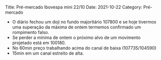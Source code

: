 Title: Pré-mercado Ibovespa mini 22/10
Date: 2021-10-22
Category: Pré-mercado

* O diário fechou um doji no fundo majoritário 107800 e se hoje tivermos uma superação da máxima de ontem termemos confirmado um rompimento falso.
* Se perder a mínima de ontem o próximo alvo de um movimento projetado está em 100180.
* No 60min preço trabalhando acima do canal de baixa (107735/104590)
* 15min em um canal estreito de alta.
